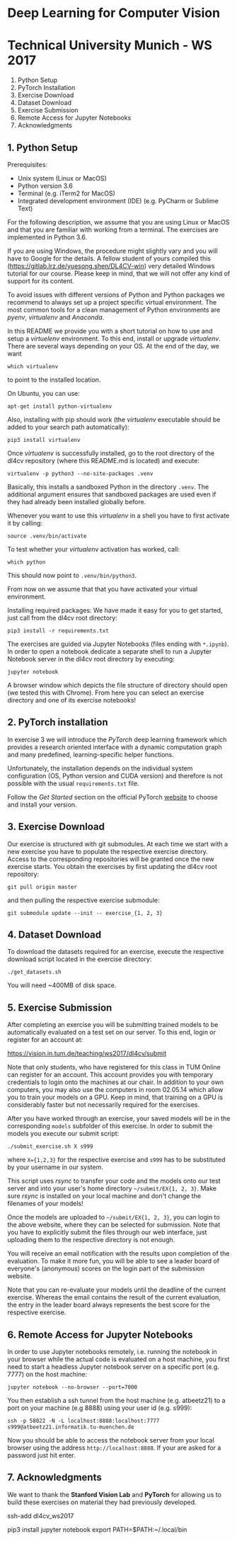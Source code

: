 # Deep Learning for Computer Vision 
# Technical University Munich - WS 2017

1. Python Setup
2. PyTorch Installation
3. Exercise Download
4. Dataset Download
5. Exercise Submission
6. Remote Access for Jupyter Notebooks
7. Acknowledgments


## 1. Python Setup

Prerequisites:
- Unix system (Linux or MacOS)
- Python version 3.6
- Terminal (e.g. iTerm2 for MacOS)
- Integrated development environment (IDE) (e.g. PyCharm or Sublime Text)

For the following description, we assume that you are using Linux or MacOS and that you are familiar with working from a terminal. The exercises are implemented in Python 3.6.

If you are using Windows, the procedure might slightly vary and you will have to Google for the details. A fellow student of yours compiled this (https://gitlab.lrz.de/yuesong.shen/DL4CV-win) very detailed Windows tutorial for our course. Please keep in mind, that we will not offer any kind of support for its content.

To avoid issues with different versions of Python and Python packages we recommend to always set up a project specific virtual environment. The most common tools for a clean management of Python environments are *pyenv*, *virtualenv* and *Anaconda*.

In this README we provide you with a short tutorial on how to use and setup a *virtuelenv* environment. To this end, install or upgrade *virtualenv*. There are several ways depending on your OS. At the end of the day, we want 

`which virtualenv`

to point to the installed location.

On Ubuntu, you can use: 

`apt-get install python-virtualenv`

Also, installing with pip should work (the *virtualenv* executable should be added to your search path automatically):

`pip3 install virtualenv`

Once *virtualenv* is successfully installed, go to the root directory of the dl4cv repository (where this README.md is located) and execute:

`virtualenv -p python3 --no-site-packages .venv`

Basically, this installs a sandboxed Python in the directory `.venv`. The
additional argument ensures that sandboxed packages are used even if they had
already been installed globally before.

Whenever you want to use this *virtualenv* in a shell you have to first
activate it by calling:

`source .venv/bin/activate`

To test whether your *virtualenv* activation has worked, call:

`which python`

This should now point to `.venv/bin/python3`.

From now on we assume that that you have activated your virtual environment.

Installing required packages:
We have made it easy for you to get started, just call from the dl4cv root directory:

`pip3 install -r requirements.txt`

The exercises are guided via Jupyter Notebooks (files ending with `*.ipynb`). In order to open a notebook dedicate a separate shell to run a Jupyter Notebook server in the dl4cv root directory by executing:

`jupyter notebook`

A browser window which depicts the file structure of directory should open (we tested this with Chrome). From here you can select an exercise directory and one of its exercise notebooks!


## 2. PyTorch installation

In exercise 3 we will introduce the *PyTorch* deep learning framework which provides a research oriented interface with a dynamic computation graph and many predefined, learning-specific helper functions.

Unfortunately, the installation depends on the individual system configuration (OS, Python version and CUDA version) and therefore is not possible with the usual `requirements.txt` file.

Follow the *Get Started* section on the official PyTorch [website](http://pytorch.org/) to choose and install your version.


## 3. Exercise Download

Our exercise is structured with git submodules. At each time we start with a new exercise you have to populate the respective exercise directory. Access to the corresponding repositories will be granted once the new exercise starts. 
You obtain the exercises by first updating the dl4cv root repository:

`git pull origin master`

and then pulling the respective exercise submodule:

`git submodule update --init -- exercise_{1, 2, 3}`


## 4. Dataset Download

To download the datasets required for an exercise, execute the respective download script located in the exercise directory:

`./get_datasets.sh`

You will need ~400MB of disk space.


## 5. Exercise Submission

After completing an exercise you will be submitting trained models to be
automatically evaluated on a test set on our server. To this end, login or register for an account at:

https://vision.in.tum.de/teaching/ws2017/dl4cv/submit

Note that only students, who have registered for this class in TUM Online can
register for an account. This account provides you with temporary credentials to login onto the machines at our chair. In addition to your own computers, you may also use the computers in room 02.05.14 which allow you to train your models on a GPU. Keep in mind, that training on a GPU is considerably faster but not necessarily required for the exercises.

After you have worked through an exercise, your saved models will be in the corresponding `models` subfolder of this exercise. In order to submit the models you execute our submit script:

`./submit_exercise.sh X s999`

where `X={1,2,3}` for the respective exercise and `s999` has to be substituted by your username in our system.

This script uses *rsync* to transfer your code and the models onto our test server and into your user's home directory `~/submit/EX{1, 2, 3}`. Make sure *rsync* is installed on your local machine and don't change the filenames of your models!

Once the models are uploaded to `~/submit/EX{1, 2, 3}`, you can login to the above website, where they can be selected for submission. Note that you have to explicitly submit the files through our web interface, just uploading them to the respective directory is not enough.

You will receive an email notification with the results upon completion of the
evaluation. To make it more fun, you will be able to see a leader board of everyone's (anonymous) scores on the login part of the submission website.

Note that you can re-evaluate your models until the deadline of the current exercise. Whereas the email contains the result of the current evaluation, the entry in the leader board always represents the best score for the respective exercise.


## 6. Remote Access for Jupyter Notebooks

In order to use Jupyter notebooks remotely, i.e. running the notebook in your browser while the actual code is evaluated on a host machine, you first need to start a headless Jupyter notebook server on a specific port (e.g. 7777) on the host machine:

`jupyter notebook --no-browser --port=7000`

You then establish a ssh tunnel from the host machine (e.g. atbeetz21) to a port on your machine (e.g 8888) using your user id (e.g. s999):

`ssh -p 58022 -N -L localhost:8888:localhost:7777`
`s999@atbeetz21.informatik.tu-muenchen.de`

Now you should be able to access the notebook server from your local browser using the address `http://localhost:8888`. If your are asked for a password just hit enter.


## 7. Acknowledgments

We want to thank the **Stanford Vision Lab** and **PyTorch** for allowing us to build these exercises on material they had previously developed.



ssh-add dl4cv_ws2017



pip3 install jupyter notebook
export PATH=$PATH:~/.local/bin